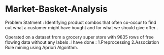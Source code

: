 # Market-Basket-Analysis
Problem Statment :
Identifying product combos that often co-occur to find out what a customer might have bought and for what we should give offer .

Operated on a dataset from a grocery super store with 9835 rows of free flowing data without any labels .I have done :
1.Preprocessing
2.Association Rule mining using Apriori Algorithm.
